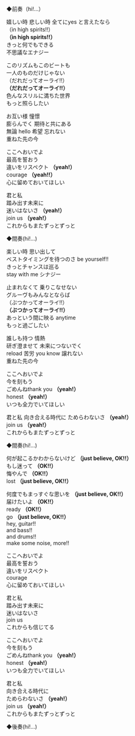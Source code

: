 ◆前奏（hi!…）

嬉しい時 悲しい時 全てにyes と言えたなら  
（in high spirits!!）  
**（in high spirits!!）**  
きっと何でもできる  
不思議なエナジー  

このリズムもこのビートも  
一人のものだけじゃない  
（だれだってオーライ!!）  
**（だれだってオーライ!!）**  
色んなスリルに満ちた世界  
もっと照らしたい

お互い様 憧憬  
膨らんでく 期待と共にある  
無論 hello 希望 忘れない  
重ねた先の今  

ここへおいでよ  
最高を誓おう  
違いをリスペクト **（yeah!）**  
courage **（yeah!!）**  
心に留めておいてほしい  

君と私  
踏み出す未来に  
迷いはないさ **（yeah!）**  
join us **（yeah!）**  
これからもまたずっとずっと

◆間奏(hi!…)

楽しい時 思い出して  
ベストタイミングを待つのさ be yourself!!  
きっとチャンスは巡る  
stay with me シナジー  

止まれなくて 乗りこなせない  
グルーヴもみんなとならば  
（ぶつかってオーライ!!）  
**（ぶつかってオーライ!!）**  
あっという間に映る anytime  
もっと過ごしたい

誰しも持つ 情熱  
研ぎ澄ませて 未来につないでく  
reload 苦労 you know 譲れない  
重ねた先の今

ここへおいでよ  
今を刻もう  
ごめんねthank you **（yeah!）**  
honest **（yeah!）**  
いつも全力でいてほしい

君と私
向き合える時代に
ためらわないさ **（yeah!）**  
join us **（yeah!）**  
これからもまたずっとずっと

◆間奏(hi!…)

何が起こるかわからないけど **（just believe, OK!!）**  
もし迷って **（OK!!）**  
悔やんで **（OK!!）**  
lost **（just believe, OK!!）**  

何度でもまっすぐな思いを **（just believe, OK!!）**  
届けたいよ **（OK!!）**  
ready **（OK!!）**  
go **（just believe, OK!!）**  
hey, guitar!!  
and bass!!  
and drums!!  
make some noise, more!!

ここへおいでよ  
最高を誓おう  
違いをリスペクト  
courage  
心に留めておいてほしい  

君と私  
踏み出す未来に  
迷いはないさ  
join us  
これからも信じてる

ここへおいでよ  
今を刻もう  
ごめんねthank you **（yeah!）**  
honest **（yeah!）**  
いつも全力でいてほしい

君と私  
向き合える時代に  
ためらわないさ **（yeah!）**  
join us **（yeah!）**  
これからもまたずっとずっと

◆後奏(hi!…)
